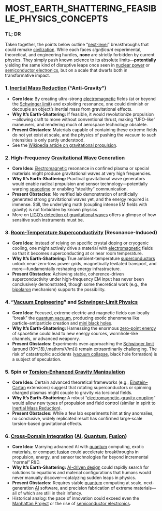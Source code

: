 # MOST\_EARTH\_SHATTERING\_FEASIBLE\_PHYSICS\_CONCEPTS

### TL; DR

Taken together, the points below outline “[next-level](NEXT_LEVEL_BREAKTHROUGHS.md)” breakthroughs that could remake [civilization](https://en.wikipedia.org/wiki/Civilization). While each faces _significant_ experimental, theoretical, and engineering hurdles, **none** are strictly forbidden by current physics. They simply push known science to its absolute limits—**potentially** yielding the same kind of disruptive leaps once seen in [nuclear power](../../../literary_products/joes_notes/misc/open_source_coordination.md) or [semiconductor electronics](../../../literary_products/joes_notes/misc/strategy.md), but on a scale that dwarfs both in transformative impact.

### 1. [Inertial Mass Reduction](INERTIAL_MASS_REDUCTION.md) (“Anti-Gravity”)

* **Core Idea:** By creating ultra-strong [electromagnetic](../../../literary_products/joes_notes/misc/einstein_cartan.md) fields (at or beyond the [Schwinger limit](SCHWINGER_LIMIT.md)) and exploiting resonance, one could diminish or decouple an object’s inertial mass from gravitational effects.
* **Why It’s Earth-Shattering:** If feasible, it would revolutionize propulsion—allowing craft to move without conventional thrust, making “UFO-like” maneuvers, and rendering much of aerospace technology obsolete.
* **Present Obstacles:** Materials capable of containing these extreme fields do not yet exist at scale, and the physics of pushing the vacuum to such intensities is only partly understood.
* See the [Wikipedia article on gravitational propulsion](https://en.wikipedia.org/wiki/Anti-gravity#In_popular_culture_and_conspiracy_theories).

### 2. **High-Frequency** [**Gravitational Wave**](../PHYSICS/GRAVITATIONAL_WAVE.md) **Generation**

* **Core Idea:** [Electromagnetic](../../../literary_products/joes_notes/misc/einstein_cartan.md) resonance in confined plasma or special materials might produce gravitational waves at very high frequencies.
* **Why It’s Earth-Shattering:** Practical gravitational wave generators would enable radical propulsion and sensor technology—potentially warping [spacetime](../PHYSICS/SPACETIME.md) or enabling “stealthy” communication.
* **Present Obstacles:** No verified lab demonstration of artificially generated strong gravitational waves yet, and the energy required is immense. Still, the underlying math (coupling intense EM fields with gravity) is not forbidden by known physics.
* More on [LIGO’s detection of gravitational waves](https://en.wikipedia.org/wiki/LIGO) offers a glimpse of how sensitive such instruments must be.

### 3. [**Room-Temperature Superconductivity**](../PHYSICS/ROOM_TEMPERATURE_SUPERCONDUCTIVITY.md) **(Resonance-Induced)**

* **Core Idea:** Instead of relying on specific crystal doping or cryogenic cooling, one might actively drive a material with [electromagnetic](../../../literary_products/joes_notes/misc/einstein_cartan.md) fields so that it becomes superconducting at or near room temperature.
* **Why It’s Earth-Shattering:** True ambient-temperature [superconductors](https://en.wikipedia.org/wiki/Superconductivity) unlock near-zero-loss power grids, magnetically levitated transport, and more—fundamentally reshaping energy infrastructure.
* **Present Obstacles:** Achieving stable, coherence-driven superconductivity under high-frequency EM input has never been conclusively demonstrated, though some theoretical work (e.g., the [bipolaron](BIPOLARON.md) mechanism) supports the possibility.

### 4. “[Vacuum Engineering](VACUUM_ENGINEERING.md)” and [Schwinger-Limit Physics](SCHWINGER_LIMIT.md)

* **Core Idea:** Focused, extreme electric and magnetic fields can locally “break” the [quantum vacuum](../../../literary_products/joes_notes/misc/research.md), producing exotic phenomena like particle–antiparticle creation and [mini black holes](MINI_BLACK_HOLES.md).
* **Why It’s Earth-Shattering:** Harnessing the enormous [zero-point energy](broken-reference) of spacetime could lead to new energy sources, wormhole-like channels, or advanced weaponry.
* **Present Obstacles:** Experiments even approaching the [Schwinger limit](SCHWINGER_LIMIT.md) (around (10^{18},\mathrm{V/m})) remain extraordinarily challenging. The risk of catastrophic accidents ([vacuum collapse](../../../literary_products/joes_notes/strategy/innovation.md), black hole formation) is a subject of speculation.

### 5. **Spin or** [**Torsion-Enhanced Gravity Manipulation**](TORSION_ENHANCED_GRAVITY_MANIPULATION.md)

* **Core Idea:** Certain advanced theoretical frameworks (e.g., [Einstein–Cartan](../../../literary_products/joes_notes/misc/efficiency_metrics.md) extensions) suggest that rotating superconductors or spinning charged plasmas might couple to gravity via torsional fields.
* **Why It’s Earth-Shattering:** A robust “[electromagnetic–gravity coupling](../../../literary_products/joes_notes/misc/electric_vehicles.md)” would allow new types of propulsion and field control (similar in spirit to [Inertial Mass Reduction](INERTIAL_MASS_REDUCTION.md)).
* **Present Obstacles:** While a few lab experiments hint at tiny anomalies, no conclusive, widely replicated result has confirmed large-scale torsion-based gravitational effects.

### 6. [**Cross-Domain Integration**](../../../literary_products/joes_notes/misc/collaboration.md) **(**[**AI**](../../../literary_products/joes_notes/ai/datahive_ai_ml.md)**,** [**Quantum**](../../../literary_products/joes_notes/misc/regulatory_strategies.md)**,** [**Fusion**](../../../literary_products/joes_notes/misc/fireball_ufo.md)**)**

* **Core Idea:** Marrying advanced AI with [quantum](../../../literary_products/joes_notes/misc/regulatory_strategies.md) computing, exotic materials, or compact [fusion](../../../literary_products/joes_notes/misc/fireball_ufo.md) could accelerate breakthroughs in propulsion, energy, and sensor technologies far beyond incremental “normal” R\&D.
* **Why It’s Earth-Shattering:** [AI-driven design](../../../literary_products/joes_notes/AI_DRIVEN_DESIGN.md) could rapidly search for solutions to equations and material configurations that humans would never manually discover—catalyzing sudden leaps in physics.
* **Present Obstacles:** Requires stable [quantum](../../../literary_products/joes_notes/misc/regulatory_strategies.md) computing at scale, next-generation [AI](../../../literary_products/joes_notes/ai/datahive_ai_ml.md) software, and precision fabrication of extreme materials—all of which are still in their infancy.
* Historical analog: the pace of innovation could exceed even the [Manhattan Project](../../../literary_products/joes_notes/misc/medical_and_health_sciences.md) or the rise of [semiconductor electronics](../../../literary_products/joes_notes/misc/strategy.md).
